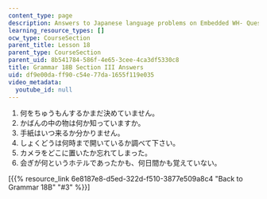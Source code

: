 ```yaml
---
content_type: page
description: Answers to Japanese language problems on Embedded WH- Questions.
learning_resource_types: []
ocw_type: CourseSection
parent_title: Lesson 18
parent_type: CourseSection
parent_uid: 8b541784-586f-4e65-3cee-4ca3df5330c8
title: Grammar 18B Section III Answers
uid: df9e00da-ff90-c54e-77da-1655f119e035
video_metadata:
  youtube_id: null
---
```


1.  何をちゅうもんするかまだ決めていません。
2.  かばんの中の物は何か知っていますか。
3.  手紙はいつ来るか分かりません。
4.  しょくどうは何時まで開いているか調べて下さい。
5.  カメラをどこに置いたか忘れてしまった。
6.  会ぎが何というホテルであったかも、何日間かも覚えていない。

\[{{% resource_link 6e8187e8-d5ed-322d-f510-3877e509a8c4 "Back to Grammar 18B" "#3" %}}\]